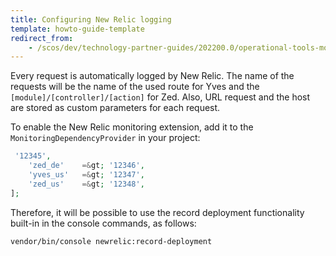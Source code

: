 ```yaml
---
title: Configuring New Relic logging
template: howto-guide-template
redirect_from:
    - /scos/dev/technology-partner-guides/202200.0/operational-tools-monitoring-legal-etc/new-relic/configuring-new-relic-logging.html
---
```



Every request is automatically logged by New Relic. The name of the requests will be the name of the used route for Yves and the `[module]/[controller]/[action]` for Zed. Also, URL request and the host are stored as custom parameters for each request.

To enable the New Relic monitoring extension, add it to the `MonitoringDependencyProvider` in your project:

```php
 '12345',
    'zed_de'    =&gt; '12346',
    'yves_us'   =&gt; '12347',
    'zed_us'    =&gt; '12348',
];
```
Therefore, it will be possible to use the record deployment functionality built-in in the console commands, as follows:

```bash
vendor/bin/console newrelic:record-deployment
```

